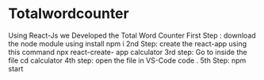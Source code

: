 # Totalwordcounter
Using React-Js we Developed the Total Word Counter   First Step : download the node module using install npm i   2nd Step: create the react-app using this command npx react-create- app calculator  3rd step: Go to inside the file  cd calculator  4th step:  open the file in VS-Code code .  5th Step: npm start
